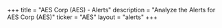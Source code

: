 +++
title = "AES Corp (AES) - Alerts"
description = "Analyze the Alerts for AES Corp (AES)"
ticker = "AES"
layout = "alerts"
+++

